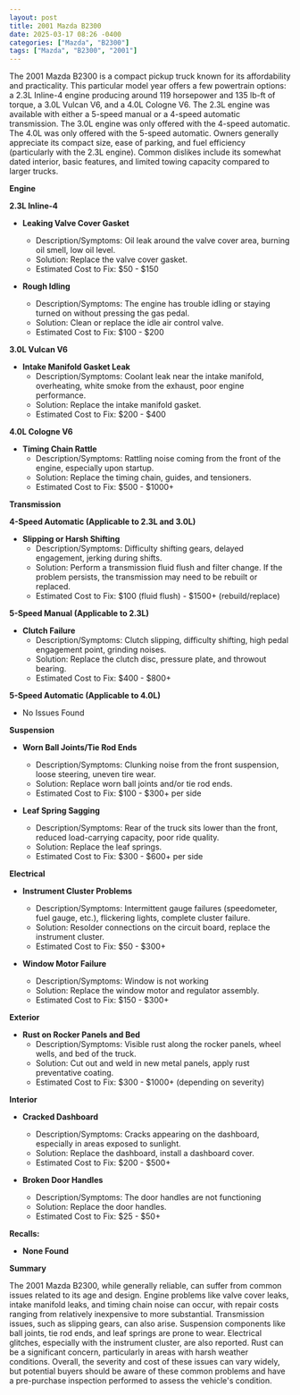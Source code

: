 ```yaml
---
layout: post
title: 2001 Mazda B2300
date: 2025-03-17 08:26 -0400
categories: ["Mazda", "B2300"]
tags: ["Mazda", "B2300", "2001"]
---
```

The 2001 Mazda B2300 is a compact pickup truck known for its affordability and practicality. This particular model year offers a few powertrain options: a 2.3L Inline-4 engine producing around 119 horsepower and 135 lb-ft of torque, a 3.0L Vulcan V6, and a 4.0L Cologne V6. The 2.3L engine was available with either a 5-speed manual or a 4-speed automatic transmission. The 3.0L engine was only offered with the 4-speed automatic. The 4.0L was only offered with the 5-speed automatic. Owners generally appreciate its compact size, ease of parking, and fuel efficiency (particularly with the 2.3L engine). Common dislikes include its somewhat dated interior, basic features, and limited towing capacity compared to larger trucks.

**Engine**

**2.3L Inline-4**

*   **Leaking Valve Cover Gasket**
    *   Description/Symptoms: Oil leak around the valve cover area, burning oil smell, low oil level.
    *   Solution: Replace the valve cover gasket.
    *   Estimated Cost to Fix: $50 - $150

*   **Rough Idling**
    *   Description/Symptoms: The engine has trouble idling or staying turned on without pressing the gas pedal.
    *   Solution: Clean or replace the idle air control valve.
    *   Estimated Cost to Fix: $100 - $200

**3.0L Vulcan V6**

*   **Intake Manifold Gasket Leak**
    *   Description/Symptoms: Coolant leak near the intake manifold, overheating, white smoke from the exhaust, poor engine performance.
    *   Solution: Replace the intake manifold gasket.
    *   Estimated Cost to Fix: $200 - $400

**4.0L Cologne V6**

*   **Timing Chain Rattle**
    *   Description/Symptoms: Rattling noise coming from the front of the engine, especially upon startup.
    *   Solution: Replace the timing chain, guides, and tensioners.
    *   Estimated Cost to Fix: $500 - $1000+

**Transmission**

**4-Speed Automatic (Applicable to 2.3L and 3.0L)**

*   **Slipping or Harsh Shifting**
    *   Description/Symptoms: Difficulty shifting gears, delayed engagement, jerking during shifts.
    *   Solution: Perform a transmission fluid flush and filter change. If the problem persists, the transmission may need to be rebuilt or replaced.
    *   Estimated Cost to Fix: $100 (fluid flush) - $1500+ (rebuild/replace)

**5-Speed Manual (Applicable to 2.3L)**

*   **Clutch Failure**
    *   Description/Symptoms: Clutch slipping, difficulty shifting, high pedal engagement point, grinding noises.
    *   Solution: Replace the clutch disc, pressure plate, and throwout bearing.
    *   Estimated Cost to Fix: $400 - $800+

**5-Speed Automatic (Applicable to 4.0L)**

*   No Issues Found

**Suspension**

*   **Worn Ball Joints/Tie Rod Ends**
    *   Description/Symptoms: Clunking noise from the front suspension, loose steering, uneven tire wear.
    *   Solution: Replace worn ball joints and/or tie rod ends.
    *   Estimated Cost to Fix: $100 - $300+ per side

*   **Leaf Spring Sagging**
    *   Description/Symptoms: Rear of the truck sits lower than the front, reduced load-carrying capacity, poor ride quality.
    *   Solution: Replace the leaf springs.
    *   Estimated Cost to Fix: $300 - $600+ per side

**Electrical**

*   **Instrument Cluster Problems**
    *   Description/Symptoms: Intermittent gauge failures (speedometer, fuel gauge, etc.), flickering lights, complete cluster failure.
    *   Solution: Resolder connections on the circuit board, replace the instrument cluster.
    *   Estimated Cost to Fix: $50 - $300+

*   **Window Motor Failure**
    *   Description/Symptoms: Window is not working
    *   Solution: Replace the window motor and regulator assembly.
    *   Estimated Cost to Fix: $150 - $300+

**Exterior**

*   **Rust on Rocker Panels and Bed**
    *   Description/Symptoms: Visible rust along the rocker panels, wheel wells, and bed of the truck.
    *   Solution: Cut out and weld in new metal panels, apply rust preventative coating.
    *   Estimated Cost to Fix: $300 - $1000+ (depending on severity)

**Interior**

*   **Cracked Dashboard**
    *   Description/Symptoms: Cracks appearing on the dashboard, especially in areas exposed to sunlight.
    *   Solution: Replace the dashboard, install a dashboard cover.
    *   Estimated Cost to Fix: $200 - $500+

*   **Broken Door Handles**
    *   Description/Symptoms: The door handles are not functioning
    *   Solution: Replace the door handles.
    *   Estimated Cost to Fix: $25 - $50+

**Recalls:**

*   **None Found**

**Summary**

The 2001 Mazda B2300, while generally reliable, can suffer from common issues related to its age and design. Engine problems like valve cover leaks, intake manifold leaks, and timing chain noise can occur, with repair costs ranging from relatively inexpensive to more substantial. Transmission issues, such as slipping gears, can also arise. Suspension components like ball joints, tie rod ends, and leaf springs are prone to wear. Electrical glitches, especially with the instrument cluster, are also reported. Rust can be a significant concern, particularly in areas with harsh weather conditions. Overall, the severity and cost of these issues can vary widely, but potential buyers should be aware of these common problems and have a pre-purchase inspection performed to assess the vehicle's condition.

